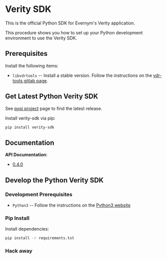 # Verity SDK

This is the official Python SDK for Evernym's Verity application. 

This procedure shows you how to set up your Python development environment to use the Verity SDK. 

## Prerequisites
Install the following items:
* `libvdrtools` -- Install a stable version. Follow the instructions on the 
[vdr-tools gitlab page](https://gitlab.com/evernym/verity/vdr-tools/).

## Get Latest Python Verity SDK
See [pypi project](https://pypi.org/project/verity-sdk/) page to find the latest release. 

Install verity-sdk via pip:
```sh
pip install verity-sdk
```

## Documentation
**API Documentation**:
* [0.4.0](https://developer.evernym.com/doc/python/0.4.0/index.html)

## Develop the Python Verity SDK

### Development Prerequisites
* `Python3` -- Follow the instructions on the [Python3 website](https://www.python.org/downloads/)

### Pip Install
Install dependencies:
```sh
pip install -r requirements.txt
```

### Hack away